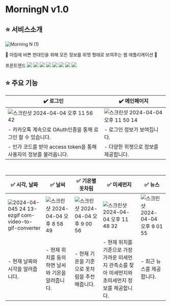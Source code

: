 # MorningN v1.0

## ⭐️ 서비스소개

![Morning N (1)](https://github.com/hayuuna/Yogida/assets/144312023/30a26f4e-05a8-40f0-a39d-200b6afd1e8b)

💼 아침에 바쁜 현대인을 위해 모든 정보를 위젯 형태로 보여주는 웹 애플리케이션 💼


프론트엔드 <img src="https://img.shields.io/badge/html5-E34F26?style=flat&logo=html5&logoColor=white"> <img src="https://img.shields.io/badge/javascript-F7DF1E?style=flat&logo=javascript&logoColor=white"> <img src="https://img.shields.io/badge/react-61DAFB?style=flat&logo=react&logoColor=white"> <img src="https://img.shields.io/badge/typescript-3178C6?style=flat&logo=typescript&logoColor=white"> <img src="https://img.shields.io/badge/styledcomponents-DB7093?style=flat&logo=styledcomponents&logoColor=white"> <img src="https://img.shields.io/badge/recoil-3578E5?style=flat&logo=recoil&logoColor=white"> <img src="https://img.shields.io/badge/yarn-2C8EBB?style=flat&logo=yarn&logoColor=white"> <img src="https://img.shields.io/badge/vite-646CFF?style=flat&logo=vite&logoColor=white">
## ⭐️ 주요 기능

| ✔️ 로그인 | ✔️ 메인페이지 |
| --- | --- |
| ![스크린샷 2024-04-04 오후 11 56 42](https://github.com/hayuuna/Yogida/assets/144312023/18960e58-216b-41ae-ae1c-29a5b05ec381) | ![스크린샷 2024-04-04 오후 11 50 14](https://github.com/hayuuna/Yogida/assets/144312023/1a2eaccb-b776-4fc7-8bb3-a782fdc7b0c8) |
| - 카카오톡 계속으로 OAuth인증을 통해 로그인 할 수 있습니다. | - 로그인 정보가 보여집니다. |
| - 인가 코드를 받아 access token을 통해 사용자의 정보를 불러옵니다. | - 다양한 위젯으로 정보를 제공합니다. |

<br />


| ✅ 시각, 날짜 | ✅ 날씨 | ✅ 기온별 옷차림 | ✅ 미세먼지 | ✅ 뉴스 |
| --- | --- | --- | --- | --- |
| ![2024-04-045 24 13-ezgif com-video-to-gif-converter](https://github.com/hayuuna/Yogida/assets/144312023/2730bb01-0f17-4649-ae3d-847a38e16274) | ![스크린샷 2024-04-04 오후 8 58 49](https://github.com/hayuuna/Yogida/assets/144312023/61f7a935-6cca-4292-93fb-953aadd07a1e) | ![스크린샷 2024-04-04 오후 9 00 56](https://github.com/hayuuna/Yogida/assets/144312023/9354ad05-a877-4b42-b246-478f03772b6e) | ![스크린샷 2024-04-04 오후 11 48 32](https://github.com/hayuuna/Yogida/assets/144312023/28fffaa1-9c9b-48f2-a9dc-64eee04bdf73) | ![스크린샷 2024-04-04 오후 9 01 55](https://github.com/hayuuna/Yogida/assets/144312023/5a242bf8-9a6f-4ccc-9d7c-dc9b3687a72f) |
| - 현재 날짜와 시각을 알려줍니다. | - 현재 위치를 동의하면 날씨와 기온을 알려줍니다. | - 현재 기온을 기준으로 옷차림을 추천해줍니다. | - 현재 위치를 기준으로 가장 가까운 미세먼지 관측소를 찾아 미세먼지와 초미세먼지 정보를 제공합니다. | - 최근 뉴스를 제공합니다. |



